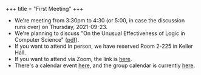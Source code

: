 +++
title = "First Meeting"
+++

- We're meeting from 3:30pm to 4:30 (or 5:00, in case the discussion runs over) on Thursday, 2021-09-23.
- We're planning to discuss "On the Unusual Effectiveness of Logic in Computer Science" ([pdf]).
- If you want to attend in person, we have reserved Room 2-225 in Keller Hall.
- If you want to attend via Zoom, the link is [here][zoom].
- There's a calendar event [here][event], and the group calendar is currently [here](https://umn-plseminar.github.io/#calendar).

<!-- more -->

[event]: https://calendar.google.com/event?action=TEMPLATE&tmeid=cWQ4YzZkamxyaDlhZGQycWVkbWxmMHU3MThfMjAyMTA5MjNUMjAzMDAwWiBwZTJwNG9kazdrZnBldGc2YzBzNHE5Zjdqa0Bn&tmsrc=pe2p4odk7kfpetg6c0s4q9f7jk%40group.calendar.google.com&scp=ALL
[pdf]: https://www.cs.cmu.edu/~rwh/papers/unreasonable/basl.pdf
[zoom]: https://us02web.zoom.us/j/84420107779?pwd=OG9SdmNUREczSmRjQTkwRVBqaGlzUT09
